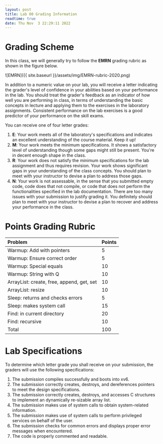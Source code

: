 ```yaml
---
layout: post
title: Lab 00 Grading Information
readtime: true
date: Thu Nov  3 22:29:11 2022 
---
```


# Grading Scheme

In this class, we will generally try to follow the __EMRN__ grading rubric as
shown in the figure below.

![EMRN]({{ site.baseurl }}/assets/img/EMRN-rubric-2020.png)

In addition to a numeric value on your lab, you will receive a letter indicating
the grader's level of confidence in your abilities based on your performance in
the lab. You should treat the grader's feedback as an indicator of how well you
are performing in class, in terms of understanding the basic concepts in lecture
and applying them to the exercises in the laboratory assignments. Consistent
performance on the lab exercises is a good predictor of your performance on the
skill exams. 

You can receive one of four letter grades:
1. **E**: Your work meets all of the laboratory's specifications and indicates
   an excellent understanding of the course material. Keep it up!
2. **M**: Your work meets the minimum specifications. It shows a satisfactory
   level of understanding though some gaps might still be present. You're in
   decent enough shape in the class.
3. **R**: Your work does not satisfy the minimum specifications for the lab
   assignment and thus requires revision. Your work shows significant gaps in
   your understanding of the class concepts. You should plan to meet with your
   instructor to devise a plan to address those gaps. 
4. **N**: Your work is not assessable, in the sense that you submitted empty
   code, code does that not compile, or code that does not perform the
   functionalities specified in the lab documentation. There are too many issues
   with your submission to justify grading it. You definitely should plan to
   meet with your instructor to devise a plan to recover and address your
   performance in the class. 


# Points Grading Rubric

| Problem                                   | Points   |
| :-------                                  | -------- |
| Warmup: Add with pointers                 | 5        |
| Warmup: Ensure correct order              | 5        |
| Warmup: Special equals                    | 10       |
| Warmup: String with Q                     | 10       |
| ArrayList: create, free, append, get, set | 10       |
| ArrayList: resize                         | 10       |
| Sleep: returns and checks errors          | 5        |
| Sleep: makes system call                  | 15       |
| Find: in current directory                | 20       |
| Find: recursive                           | 10       |
| Total                                     | 100      |

# Lab Specifications

To determine which letter grade you shall receive on your submission, the
graders will use the following specifications: 

1. The submission compiles successfully and boots into xv6. 
2. The submission correctly creates, destroys, and dereferences pointers to meet
   the design specifications. 
3. The submission correctly creates, destroys, and accesses C structures to
   implement an dynamically re-sizable array list. 
4. The submission makes use of system calls to obtain system-related
   information.
5. The submission makes use of system calls to perform privileged services on
   behalf of the user. 
6. The submission checks for common errors and displays proper error messages
   when encountered. 
7. The code is properly commented and readable. 
